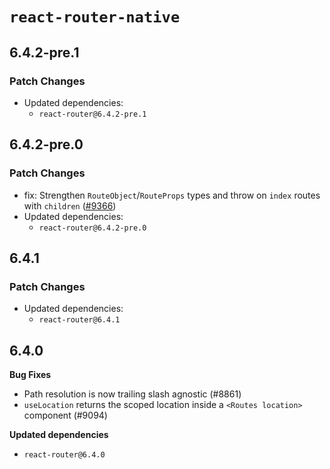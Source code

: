 # `react-router-native`

## 6.4.2-pre.1

### Patch Changes

- Updated dependencies:
  - `react-router@6.4.2-pre.1`

## 6.4.2-pre.0

### Patch Changes

- fix: Strengthen `RouteObject`/`RouteProps` types and throw on `index` routes with `children` ([#9366](https://github.com/remix-run/react-router/pull/9366))
- Updated dependencies:
  - `react-router@6.4.2-pre.0`

## 6.4.1

### Patch Changes

- Updated dependencies:
  - `react-router@6.4.1`

## 6.4.0

**Bug Fixes**

- Path resolution is now trailing slash agnostic (#8861)
- `useLocation` returns the scoped location inside a `<Routes location>` component (#9094)

**Updated dependencies**

- `react-router@6.4.0`
